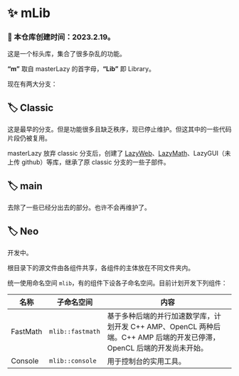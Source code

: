 # ✨ mLib

### 🎂 本仓库创建时间：2023.2.19。

这是一个标头库，集合了很多杂乱的功能。

**“m”** 取自 masterLazy 的首字母，**“Lib”** 即 Library。

现在有两大分支：

## 🏷️ Classic

这是最早的分支。但是功能很多且缺乏秩序，现已停止维护。但这其中的一些代码片段仍被复用。

masterLazy 放弃 classic 分支后，创建了 [LazyWeb](https://github.com/masterLazy/LazyWeb)、[LazyMath](https://github.com/masterLazy/LazyMath)、LazyGUI（未上传 github）等库，继承了原 classic 分支的一些子部件。

## 🏷️ main

去除了一些已经分出去的部分。也许不会再维护了。

## 🏷️ Neo

开发中。

根目录下的源文件由各组件共享，各组件的主体放在不同文件夹内。

统一使用命名空间  `mlib`，有的组件下设各子命名空间。目前计划开发下列组件：

| 名称     | 子命名空间       | 内容                                                         |
| -------- | ---------------- | ------------------------------------------------------------ |
| FastMath | `mlib::fastmath` | 基于多种后端的并行加速数学库，计划开发 C++ AMP、OpenCL 两种后端。C++ AMP 后端的开发已停滞，OpenCL 后端的开发尚未开始。 |
| Console  | `mlib::console`  | 用于控制台的实用工具。                                       |


